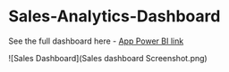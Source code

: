 # Sales-Analytics-Dashboard





See the full dashboard here - [App Power BI link](https://app.powerbi.com/view?r=eyJrIjoiNmY1OTcyMTgtZGNkZi00NzMzLWFhZTEtYTdlMzBmNGE0N2ZjIiwidCI6IjI4MWYwYTc5LWEwYzItNDAxYy04YTRmLTRmNjU1MGVhZjE1ZSJ9)

![Sales Dashboard](Sales dashboard Screenshot.png)
